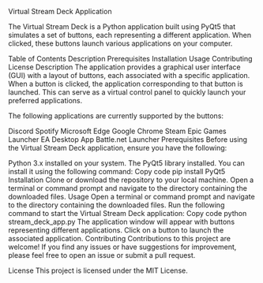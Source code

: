 Virtual Stream Deck Application

The Virtual Stream Deck is a Python application built using PyQt5 that simulates a set of buttons, each representing a different application. When clicked, these buttons launch various applications on your computer.

Table of Contents
Description
Prerequisites
Installation
Usage
Contributing
License
Description
The application provides a graphical user interface (GUI) with a layout of buttons, each associated with a specific application. When a button is clicked, the application corresponding to that button is launched. This can serve as a virtual control panel to quickly launch your preferred applications.

The following applications are currently supported by the buttons:

Discord
Spotify
Microsoft Edge
Google Chrome
Steam
Epic Games Launcher
EA Desktop App
Battle.net Launcher
Prerequisites
Before using the Virtual Stream Deck application, ensure you have the following:

Python 3.x installed on your system.
The PyQt5 library installed. You can install it using the following command:
Copy code
pip install PyQt5
Installation
Clone or download the repository to your local machine.
Open a terminal or command prompt and navigate to the directory containing the downloaded files.
Usage
Open a terminal or command prompt and navigate to the directory containing the downloaded files.
Run the following command to start the Virtual Stream Deck application:
Copy code
python stream_deck_app.py
The application window will appear with buttons representing different applications.
Click on a button to launch the associated application.
Contributing
Contributions to this project are welcome! If you find any issues or have suggestions for improvement, please feel free to open an issue or submit a pull request.

License
This project is licensed under the MIT License.

